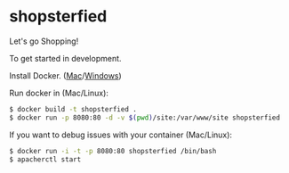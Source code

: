 # shopsterfied
Let's go Shopping!

To get started in development.

Install Docker.
([Mac](https://docs.docker.com/mac/)/[Windows](https://docs.docker.com/windows/))

Run docker in (Mac/Linux):

```sh
$ docker build -t shopsterfied .
$ docker run -p 8080:80 -d -v $(pwd)/site:/var/www/site shopsterfied
```

If you want to debug issues with your container (Mac/Linux):

```sh
$ docker run -i -t -p 8080:80 shopsterfied /bin/bash
$ apacherctl start
```
